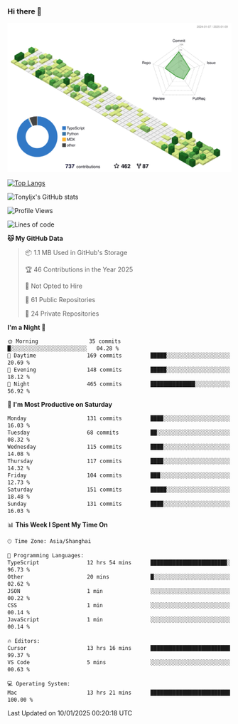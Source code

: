 ### Hi there 👋

![](./profile-3d-contrib/profile-green-animate.svg)

 

[![Top Langs](https://github-readme-stats.vercel.app/api/top-langs/?username=tonyljx)](https://github.com/anuraghazra/github-readme-stats)

![Tonyljx's GitHub stats](https://github-readme-stats.vercel.app/api?username=tonyljx&theme=default&show_icons=true)

 

<!--START_SECTION:waka-->
![Profile Views](http://img.shields.io/badge/Profile%20Views-2-blue)

![Lines of code](https://img.shields.io/badge/From%20Hello%20World%20I%27ve%20Written-752.0%20thousand%20lines%20of%20code-blue)

**🐱 My GitHub Data** 

> 📦 1.1 MB Used in GitHub's Storage 
 > 
> 🏆 46 Contributions in the Year 2025
 > 
> 🚫 Not Opted to Hire
 > 
> 📜 61 Public Repositories 
 > 
> 🔑 24 Private Repositories 
 > 
**I'm a Night 🦉** 

```text
🌞 Morning                35 commits          █░░░░░░░░░░░░░░░░░░░░░░░░   04.28 % 
🌆 Daytime                169 commits         █████░░░░░░░░░░░░░░░░░░░░   20.69 % 
🌃 Evening                148 commits         █████░░░░░░░░░░░░░░░░░░░░   18.12 % 
🌙 Night                  465 commits         ██████████████░░░░░░░░░░░   56.92 % 
```
📅 **I'm Most Productive on Saturday** 

```text
Monday                   131 commits         ████░░░░░░░░░░░░░░░░░░░░░   16.03 % 
Tuesday                  68 commits          ██░░░░░░░░░░░░░░░░░░░░░░░   08.32 % 
Wednesday                115 commits         ████░░░░░░░░░░░░░░░░░░░░░   14.08 % 
Thursday                 117 commits         ████░░░░░░░░░░░░░░░░░░░░░   14.32 % 
Friday                   104 commits         ███░░░░░░░░░░░░░░░░░░░░░░   12.73 % 
Saturday                 151 commits         █████░░░░░░░░░░░░░░░░░░░░   18.48 % 
Sunday                   131 commits         ████░░░░░░░░░░░░░░░░░░░░░   16.03 % 
```


📊 **This Week I Spent My Time On** 

```text
🕑︎ Time Zone: Asia/Shanghai

💬 Programming Languages: 
TypeScript               12 hrs 54 mins      ████████████████████████░   96.73 % 
Other                    20 mins             █░░░░░░░░░░░░░░░░░░░░░░░░   02.62 % 
JSON                     1 min               ░░░░░░░░░░░░░░░░░░░░░░░░░   00.22 % 
CSS                      1 min               ░░░░░░░░░░░░░░░░░░░░░░░░░   00.14 % 
JavaScript               1 min               ░░░░░░░░░░░░░░░░░░░░░░░░░   00.14 % 

🔥 Editors: 
Cursor                   13 hrs 16 mins      █████████████████████████   99.37 % 
VS Code                  5 mins              ░░░░░░░░░░░░░░░░░░░░░░░░░   00.63 % 

💻 Operating System: 
Mac                      13 hrs 21 mins      █████████████████████████   100.00 % 
```


 Last Updated on 10/01/2025 00:20:18 UTC
<!--END_SECTION:waka-->

